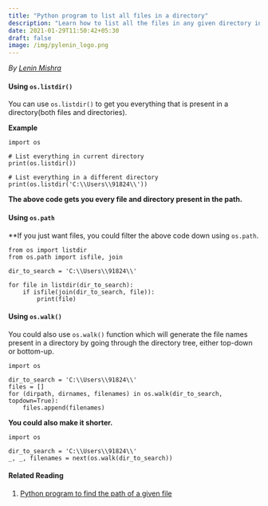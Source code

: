 ```yaml
---
title: "Python program to list all files in a directory"
description: "Learn how to list all the files in any given directory in Python"
date: 2021-01-29T11:50:42+05:30
draft: false
image: /img/pylenin_logo.png
---
```

<div class="sharethis-inline-follow-buttons"></div>

*By [Lenin Mishra](https://www.pylenin.com/authors/#lenin-mishra)*

#### Using `os.listdir()`

You can use `os.listdir()` to get you everything that is present in a directory(both files and directories).

**Example**

```python3
import os

# List everything in current directory
print(os.listdir())

# List everything in a different directory
print(os.listdir('C:\\Users\\91824\\'))
```
**The above code gets you every file and directory present in the path.**

#### Using `os.path` 

**If you just want files, you could filter the above code down using `os.path`.

```python3
from os import listdir
from os.path import isfile, join

dir_to_search = 'C:\\Users\\91824\\'

for file in listdir(dir_to_search):
    if isfile(join(dir_to_search, file)):
        print(file)
```

#### Using `os.walk()`

You could also use `os.walk()` function 
which will generate the file names present in a directory 
by going through the directory tree, either top-down or bottom-up.

```python3
import os

dir_to_search = 'C:\\Users\\91824\\'
files = []
for (dirpath, dirnames, filenames) in os.walk(dir_to_search, topdown=True):
    files.append(filenames)
```

**You could also make it shorter.**

```python3
import os

dir_to_search = 'C:\\Users\\91824\\'
_, _, filenames = next(os.walk(dir_to_search))
```

#### Related Reading

1. [Python program to find the path of a given file](https://www.pylenin.com/python-examples/file-path-python/)